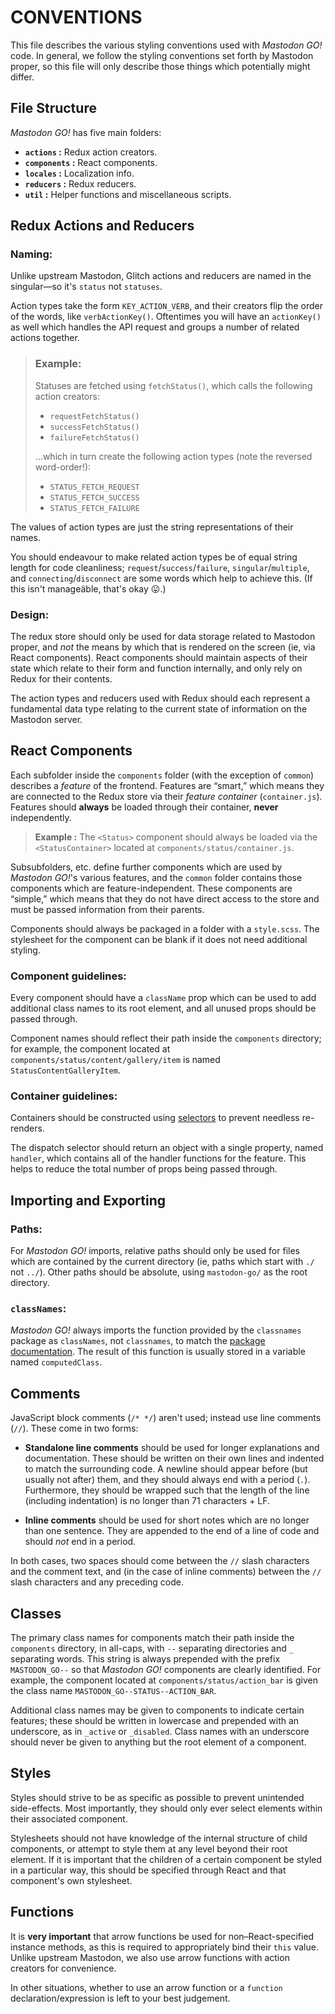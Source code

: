 #  CONVENTIONS  #

This file describes the various styling conventions used with _Mastodon GO!_ code.
In general, we follow the styling conventions set forth by Mastodon proper, so this file will only describe those things which potentially might differ.

##  File Structure  ##

_Mastodon GO!_ has five main folders:

 -  __`actions` :__ Redux action creators.
 -  __`components` :__ React components.
 -  __`locales` :__ Localization info.
 -  __`reducers` :__ Redux reducers.
 -  __`util` :__ Helper functions and miscellaneous scripts.

##  Redux Actions and Reducers  ##

###  Naming:

Unlike upstream Mastodon, Glitch actions and reducers are named in the singular—so it's `status` not `statuses`.

Action types take the form `KEY_ACTION_VERB`, and their creators flip the order of the words, like `verbActionKey()`.
Oftentimes you will have an `actionKey()` as well which handles the API request and groups a number of related actions together.

>   ###  Example:
>
>   Statuses are fetched using `fetchStatus()`, which calls the following action creators:
>
>   - `requestFetchStatus()`
>   - `successFetchStatus()`
>   - `failureFetchStatus()`
>
>   …which in turn create the following action types (note the reversed word-order!):
>
>   - `STATUS_FETCH_REQUEST`
>   - `STATUS_FETCH_SUCCESS`
>   - `STATUS_FETCH_FAILURE`
>

The values of action types are just the string representations of their names.

You should endeavour to make related action types be of equal string length for code cleanliness; `request`/`success`/`failure`, `singular`/`multiple`, and `connecting`/`disconnect` are some words which help to achieve this.
(If this isn't manageäble, that's okay 😛.)

###  Design:

The redux store should only be used for data storage related to Mastodon proper, and *not* the means by which that is rendered on the screen (ie, via React components).
React components should maintain aspects of their state which relate to their form and function internally, and only rely on Redux for their contents.

The action types and reducers used with Redux should each represent a fundamental data type relating to the current state of information on the Mastodon server.

##  React Components  ##

Each subfolder inside the `components` folder (with the exception of `common`) describes a _feature_ of the frontend.
Features are “smart,” which means they are connected to the Redux store via their _feature container_ (`container.js`).
Features should **always** be loaded through their container, **never** independently.

>   __Example :__
>   The `<Status>` component should always be loaded via the `<StatusContainer>` located at `components/status/container.js`.

Subsubfolders, etc. define further components which are used by _Mastodon GO!_'s various features, and the `common` folder contains those components which are feature-independent.
These components are “simple,” which means that they do not have direct access to the store and must be passed information from their parents.

Components should always be packaged in a folder with a `style.scss`.
The stylesheet for the component can be blank if it does not need additional styling.

###  Component guidelines:

Every component should have a `className` prop which can be used to add additional class names to its root element, and all unused props should be passed through.

Component names should reflect their path inside the `components` directory; for example, the component located at `components/status/content/gallery/item` is named `StatusContentGalleryItem`.

###  Container guidelines:

Containers should be constructed using [selectors](https://github.com/reactjs/reselect) to prevent needless re-renders.

The dispatch selector should return an object with a single property, named `handler`, which contains all of the handler functions for the feature.
This helps to reduce the total number of props being passed through.

##  Importing and Exporting  ##

###  Paths:

For _Mastodon GO!_ imports, relative paths should only be used for files which are contained by the current directory (ie, paths which start with `./` not `../`).
Other paths should be absolute, using `mastodon-go/` as the root directory.

###  `classNames`:

_Mastodon GO!_ always imports the function provided by the `classnames` package as `classNames`, not `classnames`, to match the [package](https://github.com/JedWatson/classnames) [documentation](https://github.com/andyyou/classnames-rails).
The result of this function is usually stored in a variable named `computedClass`.

##  Comments  ##

JavaScript block comments (`/* */`) aren't used; instead use line comments (`//`).
These come in two forms:

 -  __Standalone line comments__ should be used for longer explanations and documentation.
    These should be written on their own lines and indented to match the surrounding code.
    A newline should appear before (but usually not after) them, and they should always end with a period (`.`).
    Furthermore, they should be wrapped such that the length of the line (including indentation) is no longer than 71 characters + LF.

 -  __Inline comments__ should be used for short notes which are no longer than one sentence.
    They are appended to the end of a line of code and should *not* end in a period.

In both cases, two spaces should come between the `//` slash characters and the comment text, and (in the case of inline comments) between the `//` slash characters and any preceding code.

##  Classes  ##

The primary class names for components match their path inside the `components` directory, in all-caps, with `--` separating directories and `_` separating words.
This string is always prepended with the prefix `MASTODON_GO--` so that _Mastodon GO!_ components are clearly identified.
For example, the component located at `components/status/action_bar` is given the class name `MASTODON_GO--STATUS--ACTION_BAR`.

Additional class names may be given to components to indicate certain features; these should be written in lowercase and prepended with an underscore, as in `_active` or `_disabled`.
Class names with an underscore should never be given to anything but the root element of a component.

##  Styles  ##

Styles should strive to be as specific as possible to prevent unintended side-effects.
Most importantly, they should only ever select elements within their associated component.

Stylesheets should not have knowledge of the internal structure of child components, or attempt to style them at any level beyond their root element.
If it is important that the children of a certain component be styled in a particular way, this should be specified through React and that component's own stylesheet.

##  Functions  ##

It is **very important** that arrow functions be used for non–React-specified instance methods, as this is required to appropriately bind their `this` value.
Unlike upstream Mastodon, we also use arrow functions with action creators for convenience.

In other situations, whether to use an arrow function or a `function` declaration/expression is left to your best judgement.
